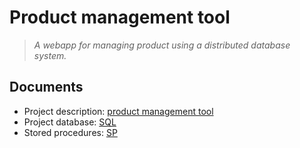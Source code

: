 # Product management tool

> *A webapp for managing product using a distributed database system.*

## Documents

- Project description: [product management tool](docs/De2-QLVT-SQLSERVER_PhanTan.doc)
- Project database: [SQL](sql/QLVT_DH.sql)
- Stored procedures: [SP](stored-procedures/README.md)